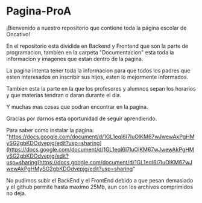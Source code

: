 # Pagina-ProA
¡Bienvenido a nuestro repositorio que contiene toda la página escolar de Oncativo! 

En el repositorio esta dividida en Backend y Frontend que son la parte de programacion, tambien en la carpeta "Documentacion" esta toda la informacion y imagenes que estan dentro de la pagina. 

La pagina intenta tener toda la informacion para que todos los padres que esten interesados en inscribir sus hijos, esten lo mejormente informados.

Tambien esta la parte en la que los profesores y alumnos sepan los horarios y que materias tendran o daran durante el dia. 

Y muchas mas cosas que podran encontrar en la pagina.

Gracias por darnos esta oportunidad de seguir aprendiendo.

Para saber como instalar la pagina: "https://docs.google.com/document/d/1GL1eqI6I7luOlKM67wJwewAkPgHMySG2gbKDOdvepjg/edit?usp=sharing](https://docs.google.com/document/d/1GL1eqI6I7luOlKM67wJwewAkPgHMySG2gbKDOdvepjg/edit?usp=sharing)https://docs.google.com/document/d/1GL1eqI6I7luOlKM67wJwewAkPgHMySG2gbKDOdvepjg/edit?usp=sharing"

No pudimos subir el BackEnd y el FrontEnd debido a que pesan demasiado y el github permite hasta maximo 25Mb, aun con los archivos comprimidos no deja.
